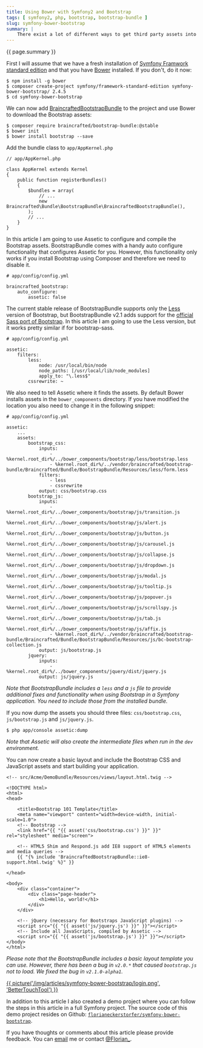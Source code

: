 ```yaml
---
title: Using Bower with Symfony2 and Bootstrap
tags: [ symfony2, php, bootstrap, bootstrap-bundle ]
slug: symfony-bower-bootstrap
summary: |
    There exist a lot of different ways to get third party assets into your project and one such way is Bower. Bower is an asset management tool from Twitter and you can use it to get Bootstrap into your Symfony project. I will explain how you can use it in combination with BraincraftedBootstrapBundle, my bundle that integrates Bootstrap into Symfony.
---
```


<p>{{ page.summary }}</p>

First I will assume that we have a fresh installation of [Symfony Framwork standard edition](http://symfony.com/download) and that you have [Bower](http://bower.io) installed. If you don't, do it now:

<pre><code class="shell">$ npm install -g bower
$ composer create-project symfony/framework-standard-edition symfony-bower-bootstrap/ 2.4.5
$ cd symfony-bower-bootstrap</code></pre>

We can now add [BraincraftedBootstrapBundle](http://bootstrap.braincrafted.com) to the project and use Bower to download the Bootstrap assets:

<pre><code class="shell">$ composer require braincrafted/bootstrap-bundle:@stable
$ bower init
$ bower install bootstrap --save</code></pre>

Add the bundle class to `app/AppKernel.php`

<pre><code class="php">// app/AppKernel.php

class AppKernel extends Kernel
{
    public function registerBundles()
    {
        $bundles = array(
            // ...
            new Braincrafted\Bundle\BootstrapBundle\BraincraftedBootstrapBundle(),
        );
        // ...
    }
}</code></pre>

In this article I am going to use Assetic to configure and compile the Bootstrap assets. BootstrapBundle comes with a handy auto configure functionality that configures Assetic for you. However, this functionality only works if you install Bootstrap using Composer and therefore we need to disable it.

<pre><code class="yaml"># app/config/config.yml

braincrafted_bootstrap:
    auto_configure:
        assetic: false</code></pre>

The current stable release of BootstrapBundle supports only the [Less](http://lesscss.org) version of Bootstrap, but BootstrapBundle v2.1 adds support for the [official Sass port of Bootstrap](https://github.com/twbs/bootstrap-sass). In this article I am going to use the Less version, but it works pretty similar if for bootstrap-sass.

<pre><code class="yaml"># app/config/config.yml

assetic:
    filters:
        less:
            node: /usr/local/bin/node
            node_paths: [/usr/local/lib/node_modules]
            apply_to: "\.less$"
        cssrewrite: ~</code></pre>

We also need to tell Assetic where it finds the assets. By default Bower installs assets in the `bower_components` directory. If you have modified the location you also need to change it in the following snippet:

<pre><code class="yaml"># app/config/config.yml

assetic:
    ...
    assets:
        bootstrap_css:
            inputs:
                - %kernel.root_dir%/../bower_components/bootstrap/less/bootstrap.less
                - %kernel.root_dir%/../vendor/braincrafted/bootstrap-bundle/Braincrafted/Bundle/BootstrapBundle/Resources/less/form.less
            filters:
                - less
                - cssrewrite
            output: css/bootstrap.css
        bootstrap_js:
            inputs:
                - %kernel.root_dir%/../bower_components/bootstrap/js/transition.js
                - %kernel.root_dir%/../bower_components/bootstrap/js/alert.js
                - %kernel.root_dir%/../bower_components/bootstrap/js/button.js
                - %kernel.root_dir%/../bower_components/bootstrap/js/carousel.js
                - %kernel.root_dir%/../bower_components/bootstrap/js/collapse.js
                - %kernel.root_dir%/../bower_components/bootstrap/js/dropdown.js
                - %kernel.root_dir%/../bower_components/bootstrap/js/modal.js
                - %kernel.root_dir%/../bower_components/bootstrap/js/tooltip.js
                - %kernel.root_dir%/../bower_components/bootstrap/js/popover.js
                - %kernel.root_dir%/../bower_components/bootstrap/js/scrollspy.js
                - %kernel.root_dir%/../bower_components/bootstrap/js/tab.js
                - %kernel.root_dir%/../bower_components/bootstrap/js/affix.js
                - %kernel.root_dir%/../vendor/braincrafted/bootstrap-bundle/Braincrafted/Bundle/BootstrapBundle/Resources/js/bc-bootstrap-collection.js
            output: js/bootstrap.js
        jquery:
            inputs:
                - %kernel.root_dir%/../bower_components/jquery/dist/jquery.js
            output: js/jquery.js</code></pre>

*Note that BootstrapBundle includes a `less` and a `js` file to provide additional fixes and functionality when using Bootstrap in a Symfony application. You need to include those from the installed bundle.*

If you now dump the assets you should three files: `css/bootstrap.css`, `js/bootstrap.js` and `js/jquery.js`.

<pre><code class="shell">$ php app/console assetic:dump</code></pre>

*Note that Assetic will also create the intermediate files when run in the `dev` environment.*

You can now create a basic layout and include the Bootstrap CSS and JavaScript assets and start building your application.

<pre><code class="html">&lt;!-- src/Acme/DemoBundle/Resources/views/layout.html.twig --&gt;

&lt;!DOCTYPE html&gt;
&lt;html&gt;
&lt;head&gt;

    &lt;title&gt;Bootstrap 101 Template&lt;/title&gt;
    &lt;meta name="viewport" content="width=device-width, initial-scale=1.0"&gt;
    &lt;!-- Bootstrap --&gt;
    &lt;link href="{{ "{{ asset('css/bootstrap.css') }}" }}" rel="stylesheet" media="screen"&gt;

    &lt;!-- HTML5 Shim and Respond.js add IE8 support of HTML5 elements and media queries --&gt;
    {{ "{% include 'BraincraftedBootstrapBundle::ie8-support.html.twig' %}" }}

&lt;/head&gt;

&lt;body&gt;
    &lt;div class="container"&gt;
        &lt;div class="page-header"&gt;
            &lt;h1&gt;Hello, world!&lt;/h1&gt;
        &lt;/div&gt;
    &lt;/div&gt;

    &lt;!-- jQuery (necessary for Bootstraps JavaScript plugins) --&gt;
    &lt;script src="{{ "{{ asset('js/jquery.js') }}" }}"&gt;&lt;/script&gt;
    &lt;!-- Include all JavaScripts, compiled by Assetic --&gt;
    &lt;script src="{{ "{{ asset('js/bootstrap.js') }}" }}"&gt;&lt;/script&gt;
&lt;/body&gt;
&lt;/html&gt;</code></pre>

*Please note that the BootstrapBundle includes a basic layout template you can use. However, there has been a bug in `v2.0.*` that caused `bootstrap.js` not to load. We fixed the bug in `v2.1.0-alpha1`.*

[{{ picture('/img/articles/symfony-bower-bootstrap/login.png', 'BetterTouchTool') }}](/img/articles/symfony-bower-bootstrap/login-original.png)

In addition to this article I also created a demo project where you can follow the steps in this article in a full Symfony project. The source code of this demo project resides on Github: <code><a href="https://github.com/florianeckerstorfer/symfony-bower-bootstrap">florianeckerstorfer/symfony-bower-bootstrap</a></code>.

If you have thoughts or comments about this article please provide feedback. You can [email](mailto:florian@eckerstorfer.co) me or contact [@Florian_](http://twitter.com/Florian_).
